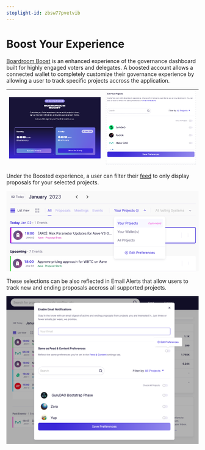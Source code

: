 ```yaml
---
stoplight-id: zbsw77pvetvib
---
```


# Boost Your Experience

[Boardroom Boost](https://boardroom.io/portal/settings/feed) is an enhanced experience of the governance dashboard built for highly engaged voters and delegates. A boosted account allows a connected wallet to completely customize their governance experience by allowing a user to track specific projects accross the application.

| ![image.png](../../assets/images/image-62.png)|![image.png](../../assets/images/ftnqdHbiSm.gif)|
|    :----:   |    :----:   |

Under the Boosted experience, a user can filter their [feed](https://boardroom.io/portal) to only display proposals for your selected projects.

![image.png](../../assets/images/image-63.png)

These selections can be also reflected in Email Alerts that allow users to track new and ending proposals accross all supported projects.

![image.png](../../assets/images/image-64.png)

